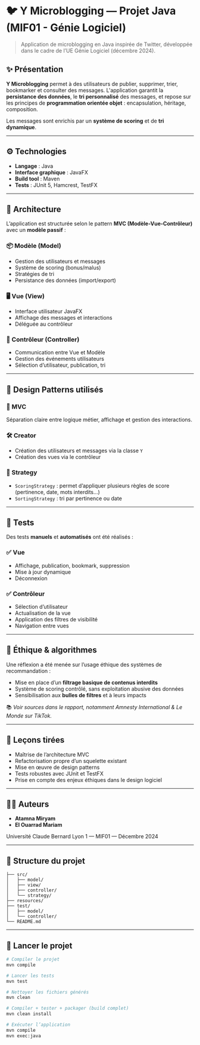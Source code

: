 # 🐦 Y Microblogging — Projet Java (MIF01 - Génie Logiciel)

> Application de microblogging en Java inspirée de Twitter, développée dans le cadre de l’UE Génie Logiciel (décembre 2024).

## ✨ Présentation

**Y Microblogging** permet à des utilisateurs de publier, supprimer, trier, bookmarker et consulter des messages. L'application garantit la **persistance des données**, le **tri personnalisé** des messages, et repose sur les principes de **programmation orientée objet** : encapsulation, héritage, composition.

Les messages sont enrichis par un **système de scoring** et de **tri dynamique**.

---

## ⚙️ Technologies

- **Langage** : Java 
- **Interface graphique** : JavaFX
- **Build tool** : Maven
- **Tests** : JUnit 5, Hamcrest, TestFX

---

## 🧠 Architecture

L’application est structurée selon le pattern **MVC (Modèle-Vue-Contrôleur)** avec un **modèle passif** :

### 📦 Modèle (Model)
- Gestion des utilisateurs et messages
- Système de scoring (bonus/malus)
- Stratégies de tri
- Persistance des données (import/export)

### 🖥 Vue (View)
- Interface utilisateur JavaFX
- Affichage des messages et interactions
- Déléguée au contrôleur

### 🧩 Contrôleur (Controller)
- Communication entre Vue et Modèle
- Gestion des événements utilisateurs
- Sélection d’utilisateur, publication, tri

---

## 🧱 Design Patterns utilisés

### 🔁 MVC
Séparation claire entre logique métier, affichage et gestion des interactions.

### 🛠 Creator
- Création des utilisateurs et messages via la classe `Y`
- Création des vues via le contrôleur

### 🎯 Strategy
- `ScoringStrategy` : permet d’appliquer plusieurs règles de score (pertinence, date, mots interdits…)
- `SortingStrategy` : tri par pertinence ou date

---

## 🧪 Tests

Des tests **manuels** et **automatisés** ont été réalisés :

### ✅ Vue
- Affichage, publication, bookmark, suppression
- Mise à jour dynamique
- Déconnexion

### ✅ Contrôleur
- Sélection d’utilisateur
- Actualisation de la vue
- Application des filtres de visibilité
- Navigation entre vues

---

## 🔐 Éthique & algorithmes

Une réflexion a été menée sur l’usage éthique des systèmes de recommandation :

- Mise en place d’un **filtrage basique de contenus interdits**
- Système de scoring contrôlé, sans exploitation abusive des données
- Sensibilisation aux **bulles de filtres** et à leurs impacts

📚 *Voir sources dans le rapport, notamment Amnesty International & Le Monde sur TikTok.*

---

## 🧠 Leçons tirées

- Maîtrise de l’architecture MVC
- Refactorisation propre d’un squelette existant
- Mise en œuvre de design patterns
- Tests robustes avec JUnit et TestFX
- Prise en compte des enjeux éthiques dans le design logiciel

---

## 👩‍💻 Auteurs

- **Atamna Miryam**
- **El Ouarrad Mariam**

Université Claude Bernard Lyon 1 — MIF01 — Décembre 2024

---

## 📁 Structure du projet

```
├── src/
│   ├── model/
│   ├── view/
│   ├── controller/
│   └── strategy/
├── resources/
├── test/
│   ├── model/
│   └── controller/
└── README.md
```

---

## 🏁 Lancer le projet

```bash
# Compiler le projet
mvn compile

# Lancer les tests
mvn test

# Nettoyer les fichiers générés
mvn clean

# Compiler + tester + packager (build complet)
mvn clean install

# Exécuter l’application
mvn compile
mvn exec:java
